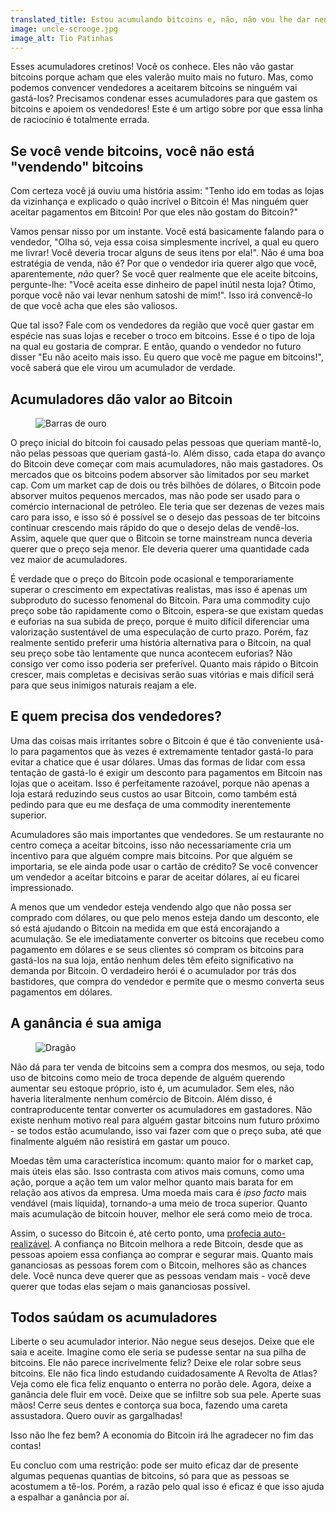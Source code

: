 ```yaml
---
translated_title: Estou acumulando bitcoins e, não, não vou lhe dar nenhum
image: uncle-scrooge.jpg
image_alt: Tio Patinhas
---
```


Esses acumuladores cretinos! Você os conhece. Eles não vão gastar bitcoins porque acham que eles valerão muito mais no futuro. Mas, como podemos convencer vendedores a aceitarem bitcoins se ninguém vai gastá-los? Precisamos condenar esses acumuladores para que gastem os bitcoins e apoiem os vendedores! Este é um artigo sobre por que essa linha de raciocínio é totalmente errada.

## Se você vende bitcoins, você não está "vendendo" bitcoins

Com certeza você já ouviu uma história assim: "Tenho ido em todas as lojas da vizinhança e explicado o quão incrível o Bitcoin é! Mas ninguém quer aceitar pagamentos em Bitcoin! Por que eles não gostam do Bitcoin?"

Vamos pensar nisso por um instante. Você está basicamente falando para o vendedor, "Olha só, veja essa coisa simplesmente incrível, a qual eu quero me livrar! Você deveria trocar alguns de seus itens por ela!". Não é uma boa estratégia de venda, não é? Por que o vendedor iria querer algo que você, aparentemente, _não_ quer? Se você quer realmente que ele aceite bitcoins, pergunte-lhe: "Você aceita esse dinheiro de papel inútil nesta loja? Ótimo, porque você não vai levar nenhum satoshi de mim!". Isso irá convencê-lo de que você acha que eles são valiosos.

Que tal isso? Fale com os vendedores da região que você quer gastar em espécie nas suas lojas e receber o troco em bitcoins. Esse é o tipo de loja na qual eu gostaria de comprar. E então, quando o vendedor no futuro disser "Eu não aceito mais isso. Eu quero que você me pague em bitcoins!", você saberá que ele virou um acumulador de verdade.

## Acumuladores dão valor ao Bitcoin

<figure>
  <img src="/static/img/mempool/im-hoarding-bitcoins-and-no-you-cant-have-any/gold-bars.jpg" alt="Barras de ouro" />
</figure>

O preço inicial do bitcoin foi causado pelas pessoas que queriam mantê-lo, não pelas pessoas que queriam gastá-lo. Além disso, cada etapa do avanço do Bitcoin deve começar com mais acumuladores, não mais gastadores. Os mercados que os bitcoins podem absorver são limitados por seu market cap. Com um market cap de dois ou três bilhões de dólares, o Bitcoin pode absorver muitos pequenos mercados, mas não pode ser usado para o comércio internacional de petróleo. Ele teria que ser dezenas de vezes mais caro para isso, e isso só é possível se o desejo das pessoas de ter bitcoins continuar crescendo mais rápido do que o desejo delas de vendê-los. Assim, aquele que quer que o Bitcoin se torne mainstream nunca deveria querer que o preço seja menor. Ele deveria querer uma quantidade cada vez maior de acumuladores.

É verdade que o preço do Bitcoin pode ocasional e temporariamente superar o crescimento em expectativas realistas, mas isso é apenas um subproduto do sucesso fenomenal do Bitcoin. Para uma commodity cujo preço sobe tão rapidamente como o Bitcoin, espera-se que existam quedas e euforias na sua subida de preço, porque é muito difícil diferenciar uma valorização sustentável de uma especulação de curto prazo. Porém, faz realmente sentido preferir uma história alternativa para o Bitcoin, na qual seu preço sobe tão lentamente que nunca acontecem euforias? Não consigo ver como isso poderia ser preferível. Quanto mais rápido o Bitcoin crescer, mais completas e decisivas serão suas vitórias e mais difícil será para que seus inimigos naturais reajam a ele.

## E quem precisa dos vendedores?

Uma das coisas mais irritantes sobre o Bitcoin é que é tão conveniente usá-lo para pagamentos que às vezes é extremamente tentador gastá-lo para evitar a chatice que é usar dólares. Umas das formas de lidar com essa tentação de gastá-lo é exigir um desconto para pagamentos em Bitcoin nas lojas que o aceitam. Isso é perfeitamente razoável, porque não apenas a loja estará reduzindo seus custos ao usar Bitcoin, como também está pedindo para que eu me desfaça de uma commodity inerentemente superior.

Acumuladores são mais importantes que vendedores. Se um restaurante no centro começa a aceitar bitcoins, isso não necessariamente cria um incentivo para que alguém compre mais bitcoins. Por que alguém se importaria, se ele ainda pode usar o cartão de crédito? Se você convencer um vendedor a aceitar bitcoins e parar de aceitar dólares, aí eu ficarei impressionado.

A menos que um vendedor esteja vendendo algo que não possa ser comprado com dólares, ou que pelo menos esteja dando um desconto, ele só está ajudando o Bitcoin na medida em que está encorajando a acumulação. Se ele imediatamente converter os bitcoins que recebeu como pagamento em dólares e se seus clientes só compram os bitcoins para gastá-los na sua loja, então nenhum deles têm efeito significativo na demanda por Bitcoin. O verdadeiro herói é o acumulador por trás dos bastidores, que compra do vendedor e permite que o mesmo converta seus pagamentos em dólares.

## A ganância é sua amiga

<figure>
  <img src="/static/img/mempool/im-hoarding-bitcoins-and-no-you-cant-have-any/dragon.jpg" alt="Dragão" />
</figure>

Não dá para ter venda de bitcoins sem a compra dos mesmos, ou seja, todo uso de bitcoins como meio de troca depende de alguém querendo aumentar seu estoque próprio, isto é, um acumulador. Sem eles, não haveria literalmente nenhum comércio de Bitcoin. Além disso, é contraproducente tentar converter os acumuladores em gastadores. Não existe nenhum motivo real para alguém gastar bitcoins num futuro próximo - se todos estão acumulando, isso vai fazer com que o preço suba, até que finalmente alguém não resistirá em gastar um pouco.

Moedas têm uma característica incomum: quanto maior for o market cap, mais úteis elas são. Isso contrasta com ativos mais comuns, como uma ação, porque a ação tem um valor melhor quanto mais barata for em relação aos ativos da empresa. Uma moeda mais cara é _ipso facto_ mais vendável (mais líquida), tornando-a uma meio de troca superior. Quanto mais acumulação de bitcoin houver, melhor ele será como meio de troca.

Assim, o sucesso do Bitcoin é, até certo ponto, uma [profecia auto-realizável](http://konradsgraf.com/blog1/2013/11/7/hyper-monetization-reloaded-another-round-of-bubble-talk.html). A confiança no Bitcoin melhora a rede Bitcoin, desde que as pessoas apoiem essa confiança ao comprar e segurar mais. Quanto mais gananciosas as pessoas forem com o Bitcoin, melhores são as chances dele. Você nunca deve querer que as pessoas vendam mais - você deve querer que todas elas sejam o mais gananciosas possível.

## Todos saúdam os acumuladores

Liberte o seu acumulador interior. Não negue seus desejos. Deixe que ele saia e aceite. Imagine como ele seria se pudesse sentar na sua pilha de bitcoins. Ele não parece incrivelmente feliz? Deixe ele rolar sobre seus bitcoins. Ele não fica lindo estudando cuidadosamente A Revolta de Atlas? Veja como ele fica feliz enquanto o enterra no porão dele. Agora, deixe a ganância dele fluir em você. Deixe que se infiltre sob sua pele. Aperte suas mãos! Cerre seus dentes e contorça sua boca, fazendo uma careta assustadora. Quero ouvir as gargalhadas!

Isso não lhe fez bem? A economia do Bitcoin irá lhe agradecer no fim das contas!

Eu concluo com uma restrição: pode ser muito eficaz dar de presente algumas pequenas quantias de bitcoins, só para que as pessoas se acostumem a tê-los. Porém, a razão pelo qual isso é eficaz é que isso ajuda a espalhar a ganância por aí.
